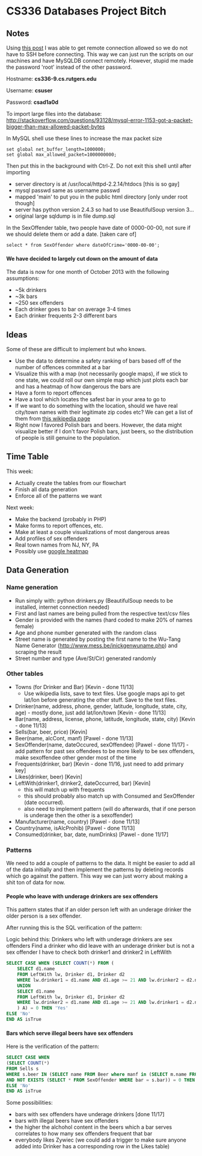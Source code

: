 CS336 Databases Project Bitch
=============================

## Notes ##

Using [this post](http://stackoverflow.com/questions/8380797/enable-remote-mysql-connection) I was able to get remote connection allowed so we do not have to SSH before connecting. This way we can just run the scripts on our machines and have MySQLDB connect remotely. However, stupid me made the password 'root' instead of the other password. 

Hostname: <b>cs336-9.cs.rutgers.edu</b>

Username: <b>csuser</b>

Password: <b>csad1a0d</b>

To import large files into the database:
http://stackoverflow.com/questions/93128/mysql-error-1153-got-a-packet-bigger-than-max-allowed-packet-bytes

In MySQL shell use these lines to increase the max packet size
```
set global net_buffer_length=1000000; 
set global max_allowed_packet=1000000000;
```
Then put this in the background with Ctrl-Z. Do not exit this shell until after importing

* server directory is at /usr/local/httpd-2.2.14/htdocs [this is so gay]
* mysql passwd same as username passwd
* mapped 'main' to put you in the public html directory [only under root though]
* server has python version 2.4.3 so had to use BeautifulSoup version 3...
* original large sqldump is in file dump.sql


In the SexOffender table, two people have date of 0000-00-00, not sure if we should delete them or add a date. [taken care of]
```
select * from SexOffender where dateOfCrime='0000-00-00';
```

#### We have decided to largely cut down on the amount of data ####
The data is now for one month of October 2013 with the following assumptions:
- ~5k drinkers
- ~3k bars 
- ~250 sex offenders 
- Each drinker goes to bar on average 3-4 times 
- Each drinker frequents 2-3 different bars 

## Ideas ##
Some of these are difficult to implement but who knows.

* Use the data to determine a safety ranking of bars based off of the number of offences commited at a bar
* Visualize this with a map (not necessarily google maps), if we stick to one state, we could roll our own simple map which just plots each bar and has a heatmap of how dangerous the bars are
* Have a form to report offences
* Have a tool which locates the safest bar in your area to go to
* If we want to do something with the location, should we have real city/town names with their legitimate zip codes etc? We can get a list of them from [this wikipedia page](http://en.wikipedia.org/wiki/List_of_municipalities_in_New_Jersey)
* Right now I favored Polish bars and beers. However, the data might visualize better if I don't favor Polish bars, just beers, so the distribution of people is still genuine to the population.

## Time Table ##
This week:
- Actually create the tables from our flowchart
- Finish all data generation 
- Enforce all of the patterns we want

Next week:
- Make the backend (probably in PHP)
- Make forms to report offences, etc.
- Make at least a couple visualizations of most dangerous areas
- Add profiles of sex offenders
- Real town names from NJ, NY, PA
- Possibly use [google heatmap](https://developers.google.com/maps/documentation/javascript/examples/layer-heatmap)



## Data Generation ##

### Name generation ###
- Run simply with: python drinkers.py (BeautifulSoup needs to be installed, internet connection needed)
- First and last names are being pulled from the respective text/csv files
- Gender is provided with the names (hard coded to make 20% of names female)
- Age and phone number generated with the random class
- Street name is generated by posting the first name to the Wu-Tang Name Generator (http://www.mess.be/inickgenwuname.php) and scraping the result
- Street number and type (Ave/St/Cir) generated randomly

### Other tables ###
- Towns (for Drinker and Bar) [Kevin - done 11/13]
	- Use wikipedia lists, save to text files. Use google maps api to get lat/lon before generating the other stuff. Save to the text files.
- Drinker(name, address, phone, gender, latitude, longitude, state, city, age) - mostly done, just add lat/lon/town [Kevin - done 11/13]
- Bar(name, address, license, phone, latitude, longitude, state, city) [Kevin - done 11/13]
- Sells(bar, beer, price) [Kevin]
- Beer(name, alcCont, manf) [Pawel - done 11/13]
- SexOffender(name, dateOccured, sexOffendee) [Pawel - done 11/17] - add pattern for past sex offendees to be more likely to be sex offenders, make sexoffendee other gender most of the time
- Frequents(drinker, bar) [Kevin - done 11/16, just need to add primary key]
- Likes(drinker, beer) [Kevin]
- LeftWith(drinker1, drinker2, dateOccurred, bar) [Kevin]
	- this will match up with frequents
	- this should probably also match up with Consumed and SexOffender (date occurred).
	- also need to implement pattern (will do afterwards, that if one person is underage then the other is a sexoffender)
- Manufacturer(name, country) [Pawel - done 11/13]
- Country(name, isAlcProhib) [Pawel - done 11/13]
- Consumed(drinker, bar, date, numDrinks) [Pawel - done 11/17]

### Patterns ###

We need to add a couple of patterns to the data. It might be easier to add all of the data initially and then implement the patterns by deleting records which go against the pattern. This way we can just worry about making a shit ton of data for now.

#### People who leave with underage drinkers are sex offenders ####

This pattern states that if an older person left with an underage drinker the older person is a sex offender.

After running this is the SQL verification of the pattern:

Logic behind this:
	Drinkers who left with underage drinkers are sex offenders
	Find a drinker who did leave with an underage drinker but is not a sex offender
	I have to check both drinker1 and drinker2 in LeftWith
```sql
SELECT CASE WHEN (SELECT COUNT(*) FROM (
	SELECT d1.name
	FROM LeftWith lw, Drinker d1, Drinker d2 
	WHERE lw.drinker1 = d1.name AND d1.age >= 21 AND lw.drinker2 = d2.name and d2.age < 21 AND NOT EXISTS(SELECT * from SexOffender s WHERE s.name = d1.name)
	UNION
	SELECT d1.name
	FROM LeftWith lw, Drinker d1, Drinker d2 
	WHERE lw.drinker2 = d1.name AND d1.age >= 21 AND lw.drinker1 = d2.name and d2.age < 21 AND NOT EXISTS(SELECT * from SexOffender s WHERE s.name = d1.name)
	) A) = 0 THEN 'Yes'
ELSE 'No'
END AS isTrue
```

#### Bars which serve illegal beers have sex offenders ####

Here is the verification of the pattern:

```sql
SELECT CASE WHEN 
(SELECT COUNT(*) 
FROM Sells s 
WHERE s.beer IN (SELECT name FROM Beer where manf in (SELECT m.name FROM Manufacturer m,Country c Where m.country = c.name AND prohibition=1))
AND NOT EXISTS (SELECT * FROM SexOffender WHERE bar = s.bar)) = 0 THEN 'Yes'
ELSE 'No'
END AS isTrue
```

Some possibilities:
- bars with sex offenders have underage drinkers [done 11/17]
- bars with illegal beers have sex offenders
- the higher the alchohol content in the beers which a bar serves correlates to how many sex offenders frequent that bar
- everybody likes Zywiec (we could add a trigger to make sure anyone added into Drinker has a corresponding row in the Likes table)
